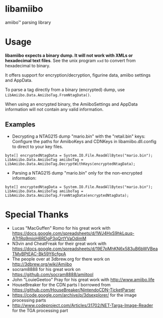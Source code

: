 libamiibo
========
amiibo™ parsing library

Usage
=====
**libamiibo expects a binary dump. It will not work with XMLs or hexadecimal text files**.  See the unix program `xxd` to convert from hexadecimal to binary.

It offers support for encryption/decryption, figurine data, amiibo settings and AppData.

To parse a tag directly from a binary (encrypted) dump, use ```LibAmiibo.Data.AmiiboTag.FromNtagData()```.

When using an encrypted binary, the AmiiboSettings and AppData information will not contain any valid information.


Examples
--------

- Decrypting a NTAG215 dump "mario.bin" with the "retail.bin" keys:
Configure the paths for AmiiboKeys and CDNKeys in libamiibo.dll.config to direct to your key files.
```
byte[] encryptedNtagData = System.IO.File.ReadAllBytes("mario.bin");
LibAmiibo.Data.AmiiboTag amiiboTag = LibAmiibo.Data.AmiiboTag.DecryptWithKeys(encryptedNtagData);
```

- Parsing a NTAG215 dump "mario.bin" only for the non-encrypted information:
```
byte[] encryptedNtagData = System.IO.File.ReadAllBytes("mario.bin");
LibAmiibo.Data.AmiiboTag amiiboTag = LibAmiibo.Data.AmiiboTag.FromNtagData(encryptedNtagData);
```

Special Thanks
==============
- Lucas "MacGuffen" Romo for his great work with https://docs.google.com/spreadsheets/d/1WJ4HxS9hkLquq-ATt1Rq9mioH6RDgP3qQrtYVaOdimM
- N3vin and CheatFreak for their great work with https://docs.google.com/spreadsheets/d/19E7pMhKN6x583uB6bWVBeaTMyBPtEAC-Bk59Y6cfgxA
- The people over at 3dbrew.org for there work on http://3dbrew.org/wiki/Amiibo
- socram8888 for his great work on https://github.com/socram8888/amiitool
- John "LouieGeetoo" Pray for his great work with http://www.amiibo.life
- HouseBreaker for the CDN parts I borrowed from https://github.com/HouseBreaker/NintendoCDN-TicketParser
- https://code.google.com/archive/p/3dsexplorer/ for the image processing parts
- http://www.codeproject.com/Articles/31702/NET-Targa-Image-Reader for the TGA processing part

